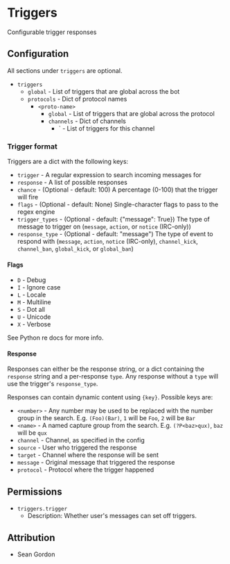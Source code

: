 Triggers
===========

Configurable trigger responses

## Configuration

All sections under `triggers` are optional.

* `triggers`
    * `global` - List of triggers that are global across the bot
    * `protocols` - Dict of protocol names
        * `<proto-name>`
            * `global` - List of triggers that are global across the protocol
            * `channels` - Dict of channels
                * `<channel-name> - List of triggers for this channel

### Trigger format

Triggers are a dict with the following keys:

* `trigger` - A regular expression to search incoming messages for
* `response` - A list of possible responses
* `chance` - (Optional - default: 100) A percentage (0-100) that the trigger will fire
* `flags` - (Optional - default: None) Single-character flags to pass to the regex engine
* `trigger_types` - (Optional - default: {"message": True}) The type of message to trigger on (`message`, `action`, or `notice` (IRC-only))
* `response_type` - (Optional - default: "message") The type of event to respond with (`message`, `action`, `notice` (IRC-only), `channel_kick`, `channel_ban`, `global_kick`, or `global_ban`)

#### Flags

* `D` - Debug
* `I` - Ignore case
* `L` - Locale
* `M` - Multiline
* `S` - Dot all
* `U` - Unicode
* `X` - Verbose

See Python re docs for more info.

#### Response

Responses can either be the response string, or a dict containing the `response`
string and a per-response `type`. Any response without a `type` will use the trigger's
`response_type`.

Responses can contain dynamic content using `{key}`. Possible keys are:

* `<number>` - Any number may be used to be replaced with the number group in the search. E.g. `(Foo)(Bar)`, `1` will be `Foo`, `2` will be `Bar`
* `<name>` - A named capture group from the search. E.g. `(?P<baz>qux)`, `baz` will be `qux`
* `channel` - Channel, as specified in the config
* `source` - User who triggered the response
* `target` - Channel where the response will be sent
* `message` - Original message that triggered the response
* `protocol` - Protocol where the trigger happened

## Permissions

* `triggers.trigger`
    * Description: Whether user's messages can set off triggers.

## Attribution

* Sean Gordon
